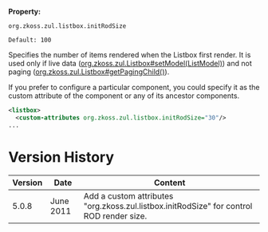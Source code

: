 **Property:**

`org.zkoss.zul.listbox.initRodSize`

`Default: 100`

Specifies the number of items rendered when the Listbox first render. It
is used only if live data
([org.zkoss.zul.Listbox#setModel(ListModel)](https://www.zkoss.org/javadoc/latest/zk/org/zkoss/zul/Listbox.html#setModel(ListModel)))
and not paging
([org.zkoss.zul.Listbox#getPagingChild()](https://www.zkoss.org/javadoc/latest/zk/org/zkoss/zul/Listbox.html#getPagingChild())).

If you prefer to configure a particular component, you could specify it
as the custom attribute of the component or any of its ancestor
components.

```xml
<listbox>
  <custom-attributes org.zkoss.zul.listbox.initRodSize="30"/>
...
```

# Version History

| Version | Date      | Content                                                                                  |
|---------|-----------|------------------------------------------------------------------------------------------|
| 5.0.8   | June 2011 | Add a custom attributes "org.zkoss.zul.listbox.initRodSize" for control ROD render size. |
